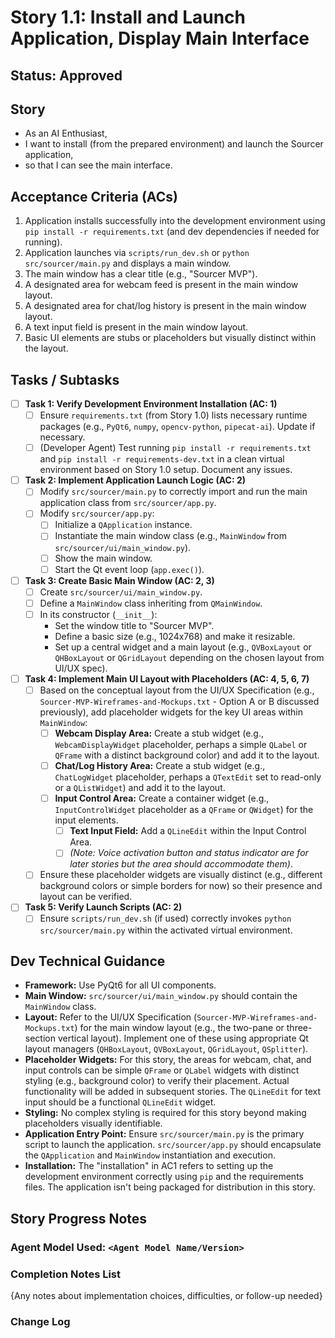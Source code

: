 # Story 1.1: Install and Launch Application, Display Main Interface

## Status: Approved

## Story

-   As an AI Enthusiast,
-   I want to install (from the prepared environment) and launch the Sourcer application,
-   so that I can see the main interface.

## Acceptance Criteria (ACs)

1.  Application installs successfully into the development environment using `pip install -r requirements.txt` (and dev dependencies if needed for running).
2.  Application launches via `scripts/run_dev.sh` or `python src/sourcer/main.py` and displays a main window.
3.  The main window has a clear title (e.g., "Sourcer MVP").
4.  A designated area for webcam feed is present in the main window layout.
5.  A designated area for chat/log history is present in the main window layout.
6.  A text input field is present in the main window layout.
7.  Basic UI elements are stubs or placeholders but visually distinct within the layout.

## Tasks / Subtasks

-   [ ] **Task 1: Verify Development Environment Installation (AC: 1)**
    -   [ ] Ensure `requirements.txt` (from Story 1.0) lists necessary runtime packages (e.g., `PyQt6`, `numpy`, `opencv-python`, `pipecat-ai`). Update if necessary.
    -   [ ] (Developer Agent) Test running `pip install -r requirements.txt` and `pip install -r requirements-dev.txt` in a clean virtual environment based on Story 1.0 setup. Document any issues.
-   [ ] **Task 2: Implement Application Launch Logic (AC: 2)**
    -   [ ] Modify `src/sourcer/main.py` to correctly import and run the main application class from `src/sourcer/app.py`.
    -   [ ] Modify `src/sourcer/app.py`:
        -   [ ] Initialize a `QApplication` instance.
        -   [ ] Instantiate the main window class (e.g., `MainWindow` from `src/sourcer/ui/main_window.py`).
        -   [ ] Show the main window.
        -   [ ] Start the Qt event loop (`app.exec()`).
-   [ ] **Task 3: Create Basic Main Window (AC: 2, 3)**
    -   [ ] Create `src/sourcer/ui/main_window.py`.
    -   [ ] Define a `MainWindow` class inheriting from `QMainWindow`.
    -   [ ] In its constructor (`__init__`):
        -   Set the window title to "Sourcer MVP".
        -   Define a basic size (e.g., 1024x768) and make it resizable.
        -   Set up a central widget and a main layout (e.g., `QVBoxLayout` or `QHBoxLayout` or `QGridLayout` depending on the chosen layout from UI/UX spec).
-   [ ] **Task 4: Implement Main UI Layout with Placeholders (AC: 4, 5, 6, 7)**
    -   [ ] Based on the conceptual layout from the UI/UX Specification (e.g., `Sourcer-MVP-Wireframes-and-Mockups.txt` - Option A or B discussed previously), add placeholder widgets for the key UI areas within `MainWindow`:
        -   [ ] **Webcam Display Area:** Create a stub widget (e.g., `WebcamDisplayWidget` placeholder, perhaps a simple `QLabel` or `QFrame` with a distinct background color) and add it to the layout.
        -   [ ] **Chat/Log History Area:** Create a stub widget (e.g., `ChatLogWidget` placeholder, perhaps a `QTextEdit` set to read-only or a `QListWidget`) and add it to the layout.
        -   [ ] **Input Control Area:** Create a container widget (e.g., `InputControlWidget` placeholder as a `QFrame` or `QWidget`) for the input elements.
            -   [ ] **Text Input Field:** Add a `QLineEdit` within the Input Control Area.
            -   [ ] *(Note: Voice activation button and status indicator are for later stories but the area should accommodate them)*.
    -   [ ] Ensure these placeholder widgets are visually distinct (e.g., different background colors or simple borders for now) so their presence and layout can be verified.
-   [ ] **Task 5: Verify Launch Scripts (AC: 2)**
    -   [ ] Ensure `scripts/run_dev.sh` (if used) correctly invokes `python src/sourcer/main.py` within the activated virtual environment.

## Dev Technical Guidance

-   **Framework:** Use PyQt6 for all UI components.
-   **Main Window:** `src/sourcer/ui/main_window.py` should contain the `MainWindow` class.
-   **Layout:** Refer to the UI/UX Specification (`Sourcer-MVP-Wireframes-and-Mockups.txt`) for the main window layout (e.g., the two-pane or three-section vertical layout). Implement one of these using appropriate Qt layout managers (`QHBoxLayout`, `QVBoxLayout`, `QGridLayout`, `QSplitter`).
-   **Placeholder Widgets:** For this story, the areas for webcam, chat, and input controls can be simple `QFrame` or `QLabel` widgets with distinct styling (e.g., background color) to verify their placement. Actual functionality will be added in subsequent stories. The `QLineEdit` for text input should be a functional `QLineEdit` widget.
-   **Styling:** No complex styling is required for this story beyond making placeholders visually identifiable.
-   **Application Entry Point:** Ensure `src/sourcer/main.py` is the primary script to launch the application. `src/sourcer/app.py` should encapsulate the `QApplication` and `MainWindow` instantiation and execution.
-   **Installation:** The "installation" in AC1 refers to setting up the development environment correctly using `pip` and the requirements files. The application isn't being packaged for distribution in this story.

## Story Progress Notes

### Agent Model Used: `<Agent Model Name/Version>`

### Completion Notes List
{Any notes about implementation choices, difficulties, or follow-up needed}

### Change Log